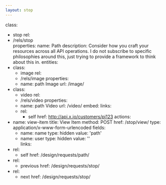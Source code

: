 ```yaml
---
layout: stop
---
```

class:
  - stop
rel:
  - /rels/stop  
properties:
  name: Path
  description: Consider how you craft your resources across all API operations. I do not subscribe to specific philosophies around this, just trying to provide a framework to think about this in.
entities:
  - class:
      - image
    rel:
      - /rels/image
    properties:
      - name: path Image
        url: /image/
  - class:
      - video
    rel:
      - /rels/video
    properties:
      - name: path Video
        url: /video/
        embed: <embed>
    links:
      - rel:
          - self
        href: http://api.x.io/customers/pj123
actions:
  - name: view-item
    title: View Item
    method: POST
    href: /stop/view/
    type: application/x-www-form-urlencoded
    fields:
      - name: name
        type: hidden
        value: 'path'
      - name: user
        type: hidden
        value: ''        
links:
  - rel:
      - self
    href: /design/requests/path/
  - rel:
      - previous
    href: /design/requests/stop/
  - rel:
      - next
    href: /design/requests/stop/
